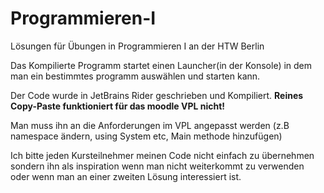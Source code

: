 # Programmieren-I

Lösungen für Übungen in Programmieren I an der HTW Berlin

Das Kompilierte Programm startet einen Launcher(in der Konsole) in dem man ein bestimmtes programm auswählen und starten
kann.

Der Code wurde in JetBrains Rider geschrieben und Kompiliert.
**Reines Copy-Paste funktioniert für das moodle VPL nicht!**

Man muss ihn an die Anforderungen im VPL angepasst werden (z.B namespace ändern, using System etc, Main methode
hinzufügen)

Ich bitte jeden Kursteilnehmer meinen Code nicht einfach zu übernehmen sondern ihn als inspiration wenn man nicht
weiterkommt zu verwenden oder wenn man an einer zweiten Lösung interessiert ist.

